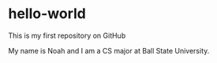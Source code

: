 # hello-world
This is my first repository on GitHub

My name is Noah and I am  a CS major at Ball State University.
